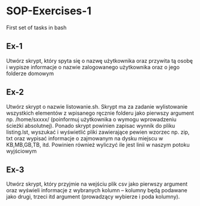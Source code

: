 # SOP-Exercises-1
 First set of tasks in bash

## Ex-1
Utwórz skrypt, który spyta się o nazwę użytkownika oraz przywita tą 
osobę i wypisze informacje o nazwie zalogowanego użytkownika oraz 
o jego folderze domowym

## Ex-2
Utwórz skrypt o nazwie listowanie.sh. Skrypt ma za zadanie 
wylistowanie wszystkich elementów z wpisanego ręcznie folderu jako 
pierwszy argument np. /home/sxxxx/ (poinformuj użytkownika o wymogu 
wprowadzeniu ścieżki absolutnej). Ponado skrypt powinien zapisac 
wynnik do pliku listing.lst, wyszukać i wyświetlić pliki zawierające pewien 
wzorzec np. zip, txt oraz wypisać informacje o zajmowanym na dysku 
miejscu w KB,MB,GB,TB, itd. Powinien również wyliczyć ile jest linii 
w naszym potoku wyjściowym

## Ex-3
Utwórz skrypt, który przyjmie na wejściu plik csv jako pierwszy 
argument oraz wyświeli informacje z wybranych kolumn – kolumny będą 
podawane jako drugi, trzeci itd argument (prowadzący wybierze i poda 
kolumny).
